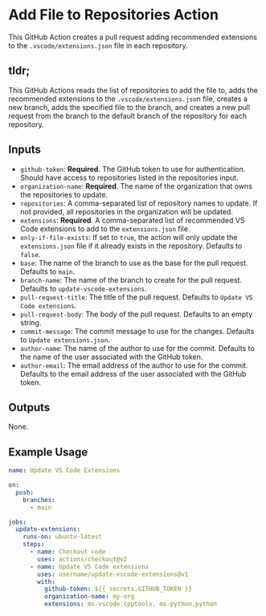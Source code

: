   # Add File to Repositories Action

This GitHub Action creates a pull request adding recommended extensions to the `.vscode/extensions.json` file in each repository.

## tldr;
This GitHub Actions reads the list of repositories to add the file to, adds the recommended extensions to the `.vscode/extensions.jso`n file, creates a new branch, adds the specified file to the branch, and creates a new pull request from the branch to the default branch of the repository for each repository.


## Inputs

- `github-token`: **Required**. The GitHub token to use for authentication.  Should have access to repositories listed in the repositories input.
- `organization-name`: **Required**. The name of the organization that owns the repositories to update.
- `repositories`: A comma-separated list of repository names to update. If not provided, all repositories in the organization will be updated.
- `extensions`: **Required**. A comma-separated list of recommended VS Code extensions to add to the `extensions.json` file.
- `only-if-file-exists`: If set to `true`, the action will only update the `extensions.json` file if it already exists in the repository. Defaults to `false`.
- `base`: The name of the branch to use as the base for the pull request. Defaults to `main`.
- `branch-name`: The name of the branch to create for the pull request. Defaults to `update-vscode-extensions`.
- `pull-request-title`: The title of the pull request. Defaults to `Update VS Code extensions`.
- `pull-request-body`: The body of the pull request. Defaults to an empty string.
- `commit-message`: The commit message to use for the changes. Defaults to `Update extensions.json`.
- `author-name`: The name of the author to use for the commit. Defaults to the name of the user associated with the GitHub token.
- `author-email`: The email address of the author to use for the commit. Defaults to the email address of the user associated with the GitHub token.

## Outputs

None.

## Example Usage

```yaml
name: Update VS Code Extensions

on:
  push:
    branches:
      - main

jobs:
  update-extensions:
    runs-on: ubuntu-latest
    steps:
      - name: Checkout code
        uses: actions/checkout@v2
      - name: Update VS Code extensions
        uses: username/update-vscode-extensions@v1
        with:
          github-token: ${{ secrets.GITHUB_TOKEN }}
          organization-name: my-org
          extensions: ms-vscode.cpptools, ms-python.python
```